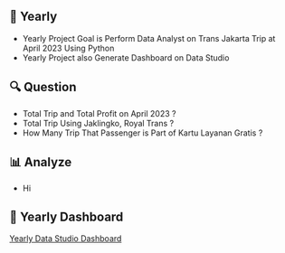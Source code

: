 ## 🚌 Yearly
* Yearly Project Goal is Perform Data Analyst on Trans Jakarta Trip at April 2023 Using Python
* Yearly Project also Generate Dashboard on Data Studio

## 🔍 Question
* Total Trip and Total Profit on April 2023 ?
* Total Trip Using Jaklingko, Royal Trans ?
* How Many Trip That Passenger is Part of Kartu Layanan Gratis ?

## 📊 Analyze
* Hi

## 🧨 Yearly Dashboard
[Yearly Data Studio Dashboard](https://lookerstudio.google.com/reporting/46027e85-fcfe-4c0f-8218-409454c03912)

